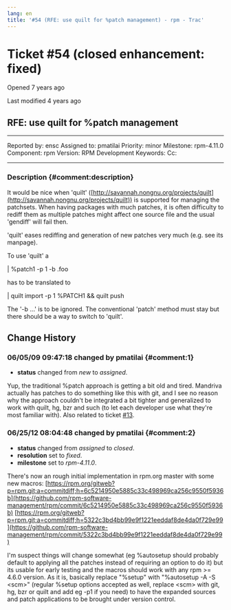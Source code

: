 ```yaml
---
lang: en
title: '#54 (RFE: use quilt for %patch management) - rpm - Trac'
---
```


Ticket \#54 (closed enhancement: fixed)
=======================================

Opened 7 years ago

Last modified 4 years ago

RFE: use quilt for %patch management
------------------------------------

  -------------- ------- -------------- -----------------
  Reported by:   ensc    Assigned to:   pmatilai
  Priority:      minor   Milestone:     rpm-4.11.0
  Component:     rpm     Version:       RPM Development
  Keywords:              Cc:            
                                        
  -------------- ------- -------------- -----------------

### Description {#comment:description}

It would be nice when \'quilt\'
([http://savannah.nongnu.org/projects/quilt](http://savannah.nongnu.org/projects/quilt))
is supported for managing the patchsets. When having packages with much
patches, it is often difficulty to rediff them as multiple patches might
affect one source file and the usual \'gendiff\' will fail then.

\'quilt\' eases rediffing and generation of new patches very much (e.g.
see its manpage).

To use \'quilt\' a

\| %patch1 -p 1 -b .foo

has to be translated to

\| quilt import -p 1 %PATCH1 && quilt push

The \'-b \...\' is to be ignored. The conventional \'patch\' method must
stay but there should be a way to switch to \'quilt\'.

Change History
--------------

### 06/05/09 09:47:18 changed by pmatilai {#comment:1}

-   **status** changed from *new* to *assigned*.

Yup, the traditional %patch approach is getting a bit old and tired.
Mandriva actually has patches to do something like this with git, and I
see no reason why the approach couldn\'t be integrated a bit tighter and
generalized to work with quilt, hg, bzr and such (to let each developer
use what they\'re most familiar with). Also related to ticket
[\#13](13 "RFE: Having macro `%patches' would be good for aplying a list of patches.  ... (new)").

### 06/25/12 08:04:48 changed by pmatilai {#comment:2}

-   **status** changed from *assigned* to *closed*.
-   **resolution** set to *fixed*.
-   **milestone** set to *rpm-4.11.0*.

There\'s now an rough initial implementation in rpm.org master with some
new macros:
[https://rpm.org/gitweb?p=rpm.git;a=commitdiff;h=6c5214950e5885c33c498969ca256c9550f5936b](https://github.com/rpm-software-management/rpm/commit/6c5214950e5885c33c498969ca256c9550f5936b)
[https://rpm.org/gitweb?p=rpm.git;a=commitdiff;h=5322c3bd4bb99e9f1221eeddaf8de4da0f729e99](https://github.com/rpm-software-management/rpm/commit/5322c3bd4bb99e9f1221eeddaf8de4da0f729e99)

I\'m suspect things will change somewhat (eg %autosetup should probably
default to applying all the patches instead of requiring an option to do
it) but its usable for early testing and the macros should work with any
rpm \>= 4.6.0 version. As it is, basically replace \"%setup\" with
\"%autosetup -A -S \<scm\>\" (regular %setup options accepted as well,
replace \<scm\> with git, hg, bzr or quilt and add eg -p1 if you need)
to have the expanded sources and patch applications to be brought under
version control.
